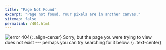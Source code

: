 ```yaml
---
title: "Page Not Found"
excerpt: "Page not found. Your pixels are in another canvas."
sitemap: false
permalink: /404.html
---
```

![error 404](https://imgur.com/TXWzYCh){: .align-center}
Sorry, but the page you were trying to view does not exist --- perhaps you can try searching for it below.
{: .text-center}

<script>
  var GOOG_FIXURL_LANG = 'en';
  var GOOG_FIXURL_SITE = '{{ site.url }}'
</script>
<script src="https://linkhelp.clients.google.com/tbproxy/lh/wm/fixurl.js">
</script>
